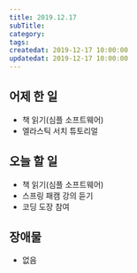 ```yaml
---
title: 2019.12.17
subTitle: 
category: 
tags: 
createdat: 2019-12-17 10:00:00
updatedat: 2019-12-17 10:00:00
---
```


## 어제 한 일

* 책 읽기(심플 소프트웨어)
* 엘라스틱 서치 튜토리얼

## 오늘 할 일

* 책 읽기(심플 소프트웨어)
* 스프링 패캠 강의 듣기
* 코딩 도장 참여

## 장애물

* 없음
